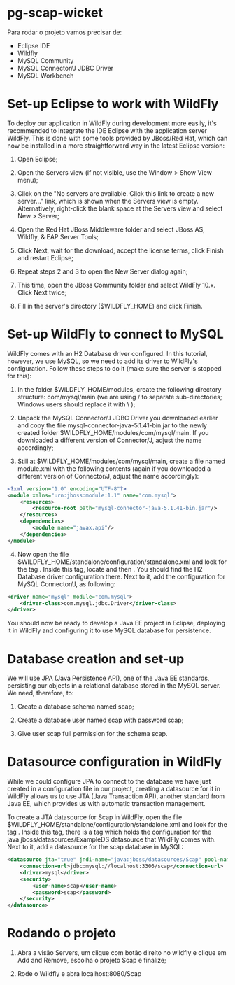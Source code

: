 # pg-scap-wicket
Para rodar o projeto vamos precisar de:

* Eclipse IDE
* Wildfly
* MySQL Community 
* MySQL Connector/J JDBC Driver
* MySQL Workbench 

# Set-up Eclipse to work with WildFly
To deploy our application in WildFly during development more easily, it's recommended to integrate the IDE Eclipse with the application server WildFly. This is done with some tools provided by JBoss/Red Hat, which can now be installed in a more straightforward way in the latest Eclipse version:

1. Open Eclipse;

2. Open the Servers view (if not visible, use the Window > Show View menu);

3. Click on the "No servers are available. Click this link to create a new server..." link, which is shown when the Servers view is empty. Alternatively, right-click the blank space at the Servers view and select New > Server;

4. Open the Red Hat JBoss Middleware folder and select JBoss AS, Wildfly, & EAP Server Tools;

5. Click Next, wait for the download, accept the license terms, click Finish and restart Eclipse;

6. Repeat steps 2 and 3 to open the New Server dialog again;

7. This time, open the JBoss Community folder and select WildFly 10.x. Click Next twice;

8. Fill in the server's directory ($WILDFLY_HOME) and click Finish.

# Set-up WildFly to connect to MySQL
WildFly comes with an H2 Database driver configured. In this tutorial, however, we use MySQL, so we need to add its driver to WildFly's configuration. Follow these steps to do it (make sure the server is stopped for this):

1. In the folder $WILDFLY_HOME/modules, create the following directory structure: com/mysql/main (we are using / to separate sub-directories; Windows users should replace it with \\ );

2. Unpack the MySQL Connector/J JDBC Driver you downloaded earlier and copy the file mysql-connector-java-5.1.41-bin.jar to the newly created folder $WILDFLY_HOME/modules/com/mysql/main. If you downloaded a different version of Connector/J, adjust the name accordingly;

3. Still at $WILDFLY_HOME/modules/com/mysql/main, create a file named module.xml with the following contents (again if you downloaded a different version of Connector/J, adjust the name accordingly):

```xml
<?xml version="1.0" encoding="UTF-8"?>
<module xmlns="urn:jboss:module:1.1" name="com.mysql">
	<resources>
		<resource-root path="mysql-connector-java-5.1.41-bin.jar"/>
	</resources>
	<dependencies>
		<module name="javax.api"/>
	</dependencies>
</module>
```

4. Now open the file $WILDFLY_HOME/standalone/configuration/standalone.xml and look for the tag <subsystem xmlns="urn:jboss:domain:datasources:4.0">. Inside this tag, locate <datasources> and then <drivers>. You should find the H2 Database driver configuration there. Next to it, add the configuration for MySQL Connector/J, as following:

```xml
<driver name="mysql" module="com.mysql">
	<driver-class>com.mysql.jdbc.Driver</driver-class>
</driver>
```

You should now be ready to develop a Java EE project in Eclipse, deploying it in WildFly and configuring it to use MySQL database for persistence. 

# Database creation and set-up
We will use JPA (Java Persistence API), one of the Java EE standards, persisting our objects in a relational database stored in the MySQL server. We need, therefore, to:

1. Create a database schema named scap;

2. Create a database user named scap with password scap;

3. Give user scap full permission for the schema scap.

# Datasource configuration in WildFly
While we could configure JPA to connect to the database we have just created in a configuration file in our project, creating a datasource for it in WildFly allows us to use JTA (Java Transaction API), another standard from Java EE, which provides us with automatic transaction management.

To create a JTA datasource for Scap in WildFly, open the file $WILDFLY_HOME/standalone/configuration/standalone.xml and look for the tag <subsystem xmlns="urn:jboss:domain:datasources:4.0">. Inside this tag, there is a <datasources> tag which holds the configuration for the java:jboss/datasources/ExampleDS datasource that WildFly comes with. Next to it, add a datasource for the scap database in MySQL:
```xml
<datasource jta="true" jndi-name="java:jboss/datasources/Scap" pool-name="ScapPool" enabled="true" use-java-context="true">
    <connection-url>jdbc:mysql://localhost:3306/scap</connection-url>
    <driver>mysql</driver>
    <security>
        <user-name>scap</user-name>
        <password>scap</password>
    </security>
</datasource>
```

# Rodando o projeto
1. Abra a visão Servers, um clique com botão direito no wildfly e clique em Add and Remove, escolha o projeto Scap e finalize;

2. Rode o Wildfly e abra localhost:8080/Scap
